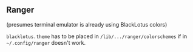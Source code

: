 ## Ranger 
(presumes terminal emulator is already using BlackLotus colors)

```blacklotus.theme``` has to be placed in ```/lib/.../ranger/colorschemes``` if in ```~/.config/ranger``` doesn't work.
